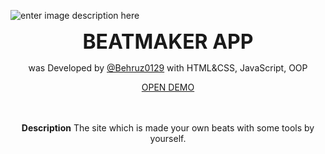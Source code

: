 ![enter image description here](https://lh3.googleusercontent.com/BRFRIr067YolKlcFtLssy2N26-rzp7k0ghMvG4ZugJhGiBLVDUgAyGhu0CSJlvN-Yu6HnJXJEA86ac6T3lJpqw8mxyQbl-7jll27gu27aUVbJrh3u_XWuEjmNPEELrHA-9aM1a0eI50BKaoWiBv95XKT2ChvfYMFQq2CBj2PTNoO_M0mp_idmER9S7NS8aTQIuiz4wfvl5tEq52FagNYfvdaBV498KefrjxgHR3QIiPNYTEGHQfhd5rHXhKf_yB9dPQktdwruA2ndqLWjgvJrpsUFgREHy8RiYsqqeWiovaQTMVebiVaoRQMBy3IurzQijrLMpXGp86-OGj7hbOpvZm1eLRoKtTJ2QzLg6A_in7-BRi16CWoDuZKAUNaQJM0467VirleiwJrt-UUZISl8Szs_5TRdKDmmrmnJ0ImxQ8whW9r-lgZroQAUY_BV9ZZ7ltCHrmbaNJrD0QK6-gLjB-hOAWrbByAWYW0yehtTbFgiTkxjaKn5WccauhfS2GwKshLXaRTaSGgFqF8F4C3wrVAowlkbph-yQXw9tHl3jRh782k0h1SjExkeanbgw64i9l-DUw4U8AdEiqjP_yf629Rxm5M3tN9kMnkxiLQk2Y2bpc7q7sPxlEWUzT111-y_2N2bSmMbp--cBGh6OOfFoFBYlfyq7QjmCSSxSCp-MVVN2QlAGlJSEoI2xK_OY8qu1okiqU0GpVrkZOOUt0MPwk=w1286-h664-no?authuser=0&authuser=0)
<center>
<b>
 <font size="6"> BEATMAKER APP</font>
 </b>
 </br>
 <p>was Developed by <a href="https://github.com/Behruz0129">@Behruz0129</a> with HTML&CSS, JavaScript, OOP</p>
 <p><a href="https://sweet-beatmaker.netlify.app" />OPEN DEMO</a></p>
 </br>
 </br>
 <b>Description</b>
 The site which is made your own beats with some tools by yourself.
 </center>
 
